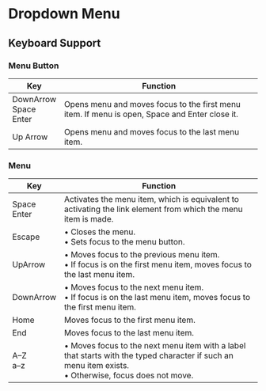 # Dropdown Menu

## Keyboard Support

### Menu Button

| Key                               | Function                                                                                      |
| --------------------------------- | --------------------------------------------------------------------------------------------- |
| Down<nbsp>Arrow<br>Space<br>Enter | Opens menu and moves focus to the first menu item. If menu is open, Space and Enter close it. |
| Up Arrow                          | Opens menu and moves focus to the last menu item.                                             |

### Menu

| Key             | Function                                                                                                                                                |
| --------------- | ------------------------------------------------------------------------------------------------------------------------------------------------------- |
| Space<br>Enter  | Activates the menu item, which is equivalent to activating the link element from which the menu item is made.                                           |
| Escape          | • Closes the menu.<br>• Sets focus to the menu button.                                                                                                  |
| Up<nbsp>Arrow   | • Moves focus to the previous menu item.<br>• If focus is on the first menu item, moves focus to the last menu item.                                    |
| Down<nbsp>Arrow | • Moves focus to the next menu item.<br>• If focus is on the last menu item, moves focus to the first menu item.                                        |
| Home            | Moves focus to the first menu item.                                                                                                                     |
| End             | Moves focus to the last menu item.                                                                                                                      |
| A–Z<br>a–z      | • Moves focus to the next menu item with a label that starts with the typed character if such an menu item exists.<br>• Otherwise, focus does not move. |
